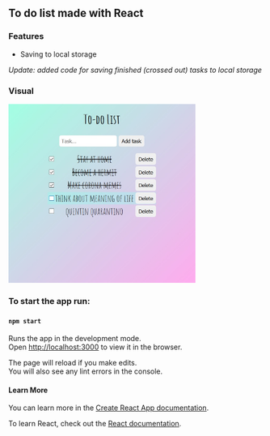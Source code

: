## To do list made with React

### Features

* Saving to local storage

*Update: added code for saving finished (crossed out) tasks to local storage* 

### Visual 

<img src="sample.jpg" width="370">


### To start the app run:
#### `npm start`

Runs the app in the development mode.<br />
Open [http://localhost:3000](http://localhost:3000) to view it in the browser.

The page will reload if you make edits.<br />
You will also see any lint errors in the console.

#### Learn More

You can learn more in the [Create React App documentation](https://facebook.github.io/create-react-app/docs/getting-started).

To learn React, check out the [React documentation](https://reactjs.org/).
